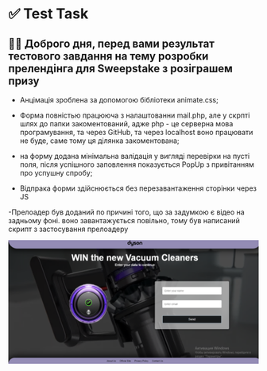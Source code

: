 # ✅ Test Task
## 👋👋 Доброго дня, перед вами результат тестового завдання на тему розробки прелендінга для Sweepstake з розіграшем призу

- Анцімація зроблена за допомогою бібліотеки animate.css;

- Форма повністью працююча з налаштованни mail.php, але у скрпті шлях до папки закоментований, адже php - це серверна мова програмування, та через GitHub, та через localhost воно працювати не буде, саме тому ця ділянка закоментована;

- на форму додана мінімальна валідація у вигляді перевірки на пусті поля, після успішного заповлення показується PopUp з привітанням про успушну спробу; 

- Відпрака форми здійснюється без перезавантаження сторінки через JS

-Прелоадер був доданий по причині того, що за задумкою є відео на задньому фоні. воно завантажується повільно, тому був написаний скрипт з застосування прелоадеру

![preview img](/preview.png)
